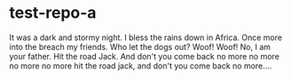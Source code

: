 # test-repo-a
It was a dark and stormy night. I bless the rains down in Africa. Once more into the breach my friends. Who let the dogs out? Woof! Woof! No, I am your father. Hit the road Jack. And don't you come back no more no more no more no more hit the road jack, and don't you come back no more....